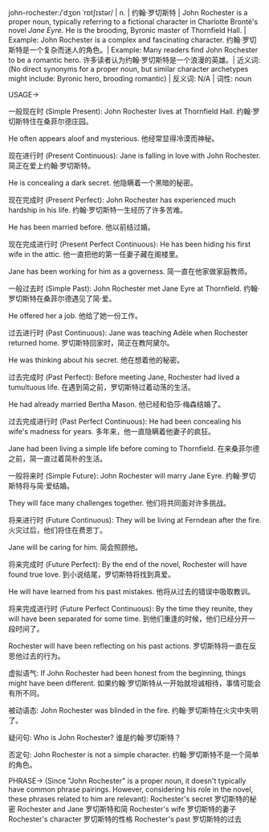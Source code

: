 john-rochester:/ˈdʒɒn ˈrɒtʃɪstər/ | n. | 约翰·罗切斯特 | John Rochester is a proper noun, typically referring to a fictional character in Charlotte Brontë's novel *Jane Eyre*.  He is the brooding, Byronic master of Thornfield Hall. | Example: John Rochester is a complex and fascinating character. 约翰·罗切斯特是一个复杂而迷人的角色。| Example:  Many readers find John Rochester to be a romantic hero. 许多读者认为约翰·罗切斯特是一个浪漫的英雄。| 近义词:  (No direct synonyms for a proper noun, but similar character archetypes might include: Byronic hero, brooding romantic) | 反义词: N/A | 词性: noun


USAGE->

一般现在时 (Simple Present):
John Rochester lives at Thornfield Hall.  约翰·罗切斯特住在桑菲尔德庄园。

He often appears aloof and mysterious. 他经常显得冷漠而神秘。


现在进行时 (Present Continuous):
Jane is falling in love with John Rochester. 简正在爱上约翰·罗切斯特。

He is concealing a dark secret. 他隐瞒着一个黑暗的秘密。


现在完成时 (Present Perfect):
John Rochester has experienced much hardship in his life. 约翰·罗切斯特一生经历了许多苦难。

He has been married before. 他以前结过婚。


现在完成进行时 (Present Perfect Continuous):
He has been hiding his first wife in the attic.  他一直把他的第一任妻子藏在阁楼里。

Jane has been working for him as a governess. 简一直在他家做家庭教师。


一般过去时 (Simple Past):
John Rochester met Jane Eyre at Thornfield. 约翰·罗切斯特在桑菲尔德遇见了简·爱。

He offered her a job. 他给了她一份工作。


过去进行时 (Past Continuous):
Jane was teaching Adèle when Rochester returned home. 罗切斯特回家时，简正在教阿黛尔。

He was thinking about his secret. 他在想着他的秘密。


过去完成时 (Past Perfect):
Before meeting Jane, Rochester had lived a tumultuous life. 在遇到简之前，罗切斯特过着动荡的生活。

He had already married Bertha Mason. 他已经和伯莎·梅森结婚了。


过去完成进行时 (Past Perfect Continuous):
He had been concealing his wife's madness for years. 多年来，他一直隐瞒着他妻子的疯狂。

Jane had been living a simple life before coming to Thornfield. 在来桑菲尔德之前，简一直过着简朴的生活。


一般将来时 (Simple Future):
John Rochester will marry Jane Eyre. 约翰·罗切斯特将与简·爱结婚。

They will face many challenges together. 他们将共同面对许多挑战。


将来进行时 (Future Continuous):
They will be living at Ferndean after the fire. 火灾过后，他们将住在费恩丁。

Jane will be caring for him. 简会照顾他。


将来完成时 (Future Perfect):
By the end of the novel, Rochester will have found true love. 到小说结尾，罗切斯特将找到真爱。

He will have learned from his past mistakes. 他将从过去的错误中吸取教训。


将来完成进行时 (Future Perfect Continuous):
By the time they reunite, they will have been separated for some time. 到他们重逢的时候，他们已经分开一段时间了。

Rochester will have been reflecting on his past actions. 罗切斯特将一直在反思他过去的行为。


虚拟语气:
If John Rochester had been honest from the beginning, things might have been different. 如果约翰·罗切斯特从一开始就坦诚相待，事情可能会有所不同。


被动语态:
John Rochester was blinded in the fire. 约翰·罗切斯特在火灾中失明了。


疑问句:
Who is John Rochester? 谁是约翰·罗切斯特？


否定句:
John Rochester is not a simple character. 约翰·罗切斯特不是一个简单的角色。




PHRASE->
(Since "John Rochester" is a proper noun, it doesn't typically have common phrase pairings.  However, considering his role in the novel, these phrases related to him are relevant):
Rochester's secret  罗切斯特的秘密
Rochester and Jane  罗切斯特和简
Rochester's wife  罗切斯特的妻子
Rochester's character  罗切斯特的性格
Rochester's past 罗切斯特的过去
